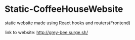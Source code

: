 # Static-CoffeeHouseWebsite
static website made using React hooks and routers(Frontend)

link to website: http://grey-bee.surge.sh/
